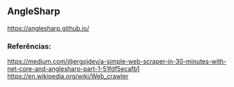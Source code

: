 ## AngleSharp
<https://anglesharp.github.io/>




### Referências:

<https://medium.com/@ergojdev/a-simple-web-scraper-in-30-minutes-with-net-core-and-anglesharp-part-1-51fdf5ecafb1>
<https://en.wikipedia.org/wiki/Web_crawler>
